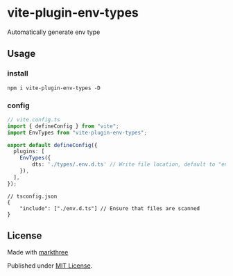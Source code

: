 # vite-plugin-env-types

Automatically generate env type

## Usage

### install

```shell
npm i vite-plugin-env-types -D
```

### config

```ts
// vite.config.ts
import { defineConfig } from "vite";
import EnvTypes from "vite-plugin-env-types";

export default defineConfig({
  plugins: [
    EnvTypes({
        dts: './types/.env.d.ts' // Write file location, default to "env.d.ts"
    }),
  ],
});
```

```json5
// tsconfig.json
{
    "include": ["./env.d.ts"] // Ensure that files are scanned
}
```

## License

Made with [markthree](https://github.com/markthree)

Published under [MIT License](./LICENSE).
